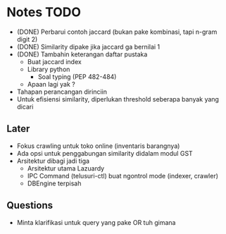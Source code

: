 # Notes TODO

- (DONE) Perbarui contoh jaccard (bukan pake kombinasi, tapi n-gram digit 2)
- (DONE) Similarity dipake jika jaccard ga bernilai 1
- (DONE) Tambahin keterangan daftar pustaka
  - Buat jaccard index
  - Library python
    - Soal typing (PEP 482-484)
  - Apaan lagi yak ?
- Tahapan perancangan dirinciin
- Untuk efisiensi similarity, diperlukan threshold seberapa banyak yang dicari

## Later

- Fokus crawling untuk toko online (inventaris barangnya)
- Ada opsi untuk penggabungan similarity didalam modul GST
- Arsitektur dibagi jadi tiga
  - Arsitektur utama Lazuardy
  - IPC Command (telusuri-ctl) buat ngontrol mode (indexer, crawler)
  - DBEngine terpisah

## Questions

- Minta klarifikasi untuk query yang pake OR tuh gimana

